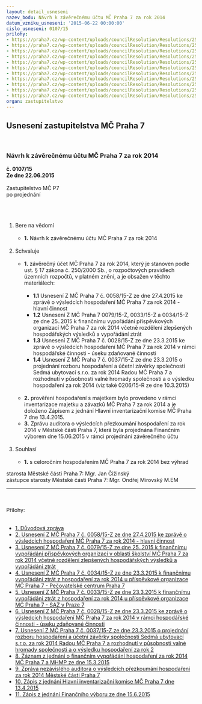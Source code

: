 ```yaml
---
layout: detail_usneseni
nazev_bodu: Návrh k závěrečnému účtu MČ Praha 7 za rok 2014
datum_vzniku_usneseni: '2015-06-22 00:00:00'
cislo_usneseni: 0107/15
prilohy:
- https://praha7.cz/wp-content/uploads/councilResolution/Resolutions/25488/107_15_pril1.doc
- https://praha7.cz/wp-content/uploads/councilResolution/Resolutions/25488/5-15-p2_0058_hv_h%c4%8d.doc
- https://praha7.cz/wp-content/uploads/councilResolution/Resolutions/25488/5-15-p3_0079_%c5%a1koly.doc
- https://praha7.cz/wp-content/uploads/councilResolution/Resolutions/25488/5-15-p4_pc.doc
- https://praha7.cz/wp-content/uploads/councilResolution/Resolutions/25488/5-15-p5_saz.doc
- https://praha7.cz/wp-content/uploads/councilResolution/Resolutions/25488/5-15-p6_vhc.doc
- https://praha7.cz/wp-content/uploads/councilResolution/Resolutions/25488/5-15-p7_hv_7u.doc
- https://praha7.cz/wp-content/uploads/councilResolution/Resolutions/25488/5-15-p8_fin_vyrovnani_mhmp_20140001.pdf
- https://praha7.cz/wp-content/uploads/councilResolution/Resolutions/25488/5-15-p9_zpr%c3%a1va_o_p%c5%99ezkoum%c3%a1n%c3%ad_hospoda%c5%99en%c3%ad_m%c4%9bstk%c3%a1_%c4%8d%c3%a1st_praha_7__31.12.2014_final_zmen%c5%a1en%c3%a1.pdf
- https://praha7.cz/wp-content/uploads/councilResolution/Resolutions/25488/5-15-p10_zapis_uik_final0001.pdf
- https://praha7.cz/wp-content/uploads/councilResolution/Resolutions/25488/5-15-z%c3%a1pis_FV_15.6.pdf
organ: zastupitelstvo
---
```

<div id="ucUsn_pList" class="usn">
	<span><h2>Usnesení zastupitelstva MČ Praha 7 </h2>
<br></span><div class="standBody">
<span><h3>Návrh k závěrečnému účtu MČ Praha 7 za rok 2014</h3></span><div class="center">
		<strong>č. 0107/15</strong><br>
	</div>
<div class="center">
		<strong>Ze dne 22.06.2015</strong><br><br>
	</div>Zastupitelstvo MČ P7<br>po projednání<br><br><br><ol>
<br><li>Bere na vědomí <br><ul>
<br><li>
<strong>1.</strong> Návrh k závěrečnému účtu MČ Praha 7 za rok 2014</li>
</ul>
<br>
</li>
<li>Schvaluje <br><ul>
<br><li>
<strong>1.</strong> závěrečný účet MČ Praha 7 za rok 2014, který je stanoven podle ust. § 17 zákona č. 250/2000 Sb., o rozpočtových pravidlech územních rozpočtů, v platném znění, a je obsažen v těchto materiálech: <br><ul>
<br><li>
<strong>1.1</strong> Usnesení Z MČ Praha 7 č. 0058/15-Z ze dne 27.4.2015 ke zprávě o výsledcích hospodaření MČ Praha 7 za rok 2014 - hlavní činnost <br>
</li>
<li>
<strong>1.2</strong> Usnesení Z MČ Praha 7 0079/15-Z, 0033/15-Z a 0034/15-Z ze dne 25..2015 k finančnímu vypořádání příspěvkových organizací MČ Praha 7 za rok 2014 včetně rozdělení zlepšených hospodářských výsledků a vypořádání ztrát <br>
</li>
<li>
<strong>1.3</strong> Usnesení Z MČ Praha 7 č. 0028/15-Z ze dne 23.3.2015 ke zprávě o výsledcích hospodaření MČ Praha 7 za rok 2014 v rámci hospodářské činnosti - úseku zdaňované činnosti <br>
</li>
<li>
<strong>1.4</strong> Usnesení Z MČ Praha 7 č. 0037/15-Z ze dne 23.3.2015 o projednání rozboru hospodaření a účetní závěrky společnosti Sedmá ubytovací s.r.o. za rok 2014 Radou MČ Praha 7 a rozhodnutí v působnosti valné hromady společnosti a o výsledku hospodaření za rok 2014 (viz také 0206/15-R ze dne 10.3.2015)</li>
</ul>
<br>
</li>
<li>
<strong>2.</strong> prověření hospodaření s majetkem bylo provedeno v rámci inventarizace majetku a závazků MČ Praha 7 za rok 2014 a je doloženo Zápisem z jednání Hlavní inventarizační komise MČ Praha 7 dne 13.4.2015. <br>
</li>
<li>
<strong>3.</strong> Zprávu auditora o výsledcích přezkoumání hospodaření za rok 2014 v Městské části Praha 7, která byla projednána Finančním výborem dne 15.06.2015 v rámci projednání závěrečného účtu</li>
</ul>
<br>
</li>
<li>Souhlasí <br><ul>
<br><li>
<strong>1.</strong> s celoročním hospodařením MČ Praha 7 za rok 2014 bez výhrad </li>
</ul>
</li>
</ol>starosta Městské části Praha 7: Mgr. Jan Čižinský<br>zástupce starosty Městské části Praha 7: Mgr. Ondřej Mirovský M.EM <br><hr>
<br><br>Přílohy: <br><ul>
<br><li>
<a href="/zdroj.aspx?typ=4&amp;Id=64576&amp;sh=84869877" target="_blank" title="Odkaz na soubor - 24 kB - nové okno">1. Důvodová zpráva</a> <br>
</li>
<li>
<a href="/zdroj.aspx?typ=4&amp;id=64397&amp;sh=1501402645" target="_blank" title="Odkaz na soubor - 38 kB - nové okno">2. Usnesení Z MČ Praha 7 č. 0058/15-Z ze dne 27.4.2015 ke zprávě o výsledcích hospodaření MČ Praha 7 za rok 2014 - hlavní činnost</a> <br>
</li>
<li>
<a href="/zdroj.aspx?typ=4&amp;id=64398&amp;sh=1501421877" target="_blank" title="Odkaz na soubor - 44,5 kB - nové okno">3. Usnesení Z MČ Praha 7 č. 0079/15-Z ze dne 25..2015 k finančnímu vypořádání příspěvkových organizací v oblasti školství MČ Praha 7 za rok 2014 včetně rozdělení zlepšených hospodářských výsledků a vypořádání ztrát</a> <br>
</li>
<li>
<a href="/zdroj.aspx?typ=4&amp;id=64399&amp;sh=1501257045" target="_blank" title="Odkaz na soubor - 32,5 kB - nové okno">4. Usnesení Z MČ Praha 7 č. 0034/15-Z ze dne 23.3.2015 k finančnímu vypořádání ztrát z hospodaření za rok 2014 u příspěvkové organizace MČ Praha 7 - Pečovatelské centrum Praha 7</a> <br>
</li>
<li>
<a href="/zdroj.aspx?typ=4&amp;id=64400&amp;sh=-1620800523" target="_blank" title="Odkaz na soubor - 34 kB - nové okno">5. Usnesení Z MČ Praha 7 č. 0033/15-Z ze dne 23.3.2015 k finančnímu vypořádání ztrát z hospodaření za rok 2014 u příspěvkové organizace MČ Praha 7 - SAZ v Praze 7</a> <br>
</li>
<li>
<a href="/zdroj.aspx?typ=4&amp;id=64401&amp;sh=-1620898027" target="_blank" title="Odkaz na soubor - 32,5 kB - nové okno">6. Usnesení Z MČ Praha 7 č. 0028/15-Z ze dne 23.3.2015 ke zprávě o výsledcích hospodaření MČ Praha 7 za rok 2014 v rámci hospodářské činnosti - úseku zdaňované činnosti</a> <br>
</li>
<li>
<a href="/zdroj.aspx?typ=4&amp;id=64402&amp;sh=-1620737227" target="_blank" title="Odkaz na soubor - 30 kB - nové okno">7. Usnesení Z MČ Praha 7 č. 0037/15-Z ze dne 23.3.2015 o projednání rozboru hospodaření a účetní závěrky společnosti Sedmá ubytovací s.r.o. za rok 2014 Radou MČ Praha 7 a rozhodnutí v působnosti valné hromady společnosti a o výsledku hospodaření za rok 2</a> <br>
</li>
<li>
<a href="/zdroj.aspx?typ=4&amp;id=64403&amp;sh=-1620834475" target="_blank" title="Odkaz na soubor - 346,5 kB - nové okno">8. Záznam z jednání o finančním vypořádání hospodaření za rok 2014 MČ Praha 7 a MHMP ze dne 15.3.2015</a> <br>
</li>
<li>
<a href="/zdroj.aspx?typ=4&amp;id=64404&amp;sh=-1620665739" target="_blank" title="Odkaz na soubor - 1,5 MB - nové okno">9. Zpráva nezávislého auditora o výsledcích přezkoumání hospodaření za rok 2014 Městské části Praha 7</a> <br>
</li>
<li>
<a href="/zdroj.aspx?typ=4&amp;id=64405&amp;sh=-1620762731" target="_blank" title="Odkaz na soubor - 752,4 kB - nové okno">10. Zápis z jednání Hlavní inventarizační komise MČ Praha 7 dne 13.4.2015</a> <br>
</li>
<li>
<a href="/zdroj.aspx?typ=4&amp;id=64406&amp;sh=-1620601931" target="_blank" title="Odkaz na soubor - 1,1 MB - nové okno">11. Zápis z jednání Finančního výboru ze dne 15.6.2015</a> </li>
</ul>
</div>
</div>